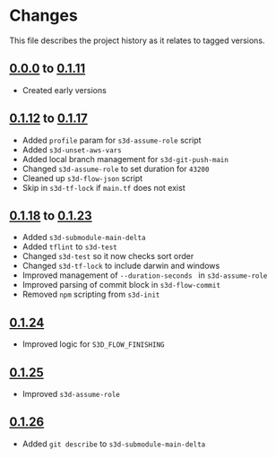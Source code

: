 # Changes
This file describes the project history as it relates to tagged versions.

## [0.0.0](.) to [0.1.11](.)
- Created early versions

## [0.1.12](.) to [0.1.17](.)
- Added `profile` param for `s3d-assume-role` script
- Added `s3d-unset-aws-vars`
- Added local branch management for `s3d-git-push-main`
- Changed `s3d-assume-role` to set duration for `43200`
- Cleaned up `s3d-flow-json` script
- Skip in `s3d-tf-lock` if `main.tf` does not exist

## [0.1.18](.) to [0.1.23](.)
- Added `s3d-submodule-main-delta`
- Added `tflint` to `s3d-test`
- Changed `s3d-test` so it now checks sort order
- Changed `s3d-tf-lock` to include darwin and windows
- Improved management of `--duration-seconds ` in `s3d-assume-role`
- Improved parsing of commit block in `s3d-flow-commit`
- Removed `npm` scripting from `s3d-init`

## [0.1.24](.)
- Improved logic for `S3D_FLOW_FINISHING`

## [0.1.25](.)
- Improved `s3d-assume-role`

## [0.1.26](.)
- Added `git describe` to `s3d-submodule-main-delta`
